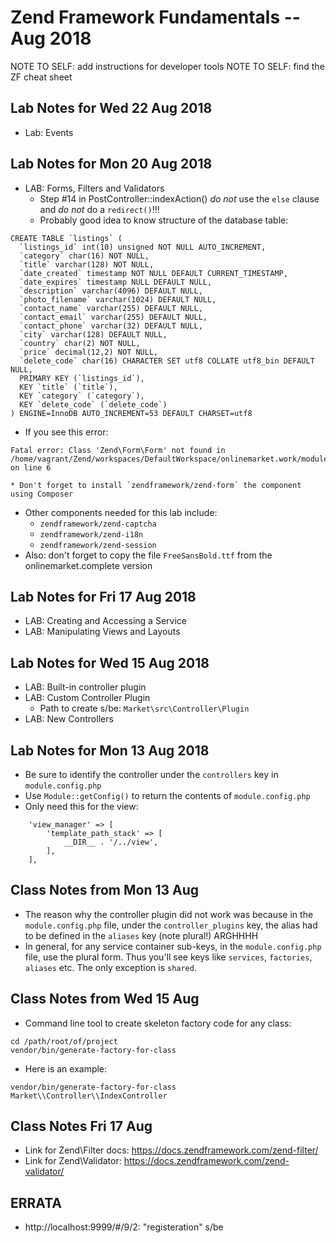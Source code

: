 # Zend Framework Fundamentals -- Aug 2018

NOTE TO SELF: add instructions for developer tools
NOTE TO SELF: find the ZF cheat sheet

## Lab Notes for Wed 22 Aug 2018
* Lab: Events

## Lab Notes for Mon 20 Aug 2018
* LAB: Forms, Filters and Validators
  * Step #14 in PostController::indexAction() *do not* use the `else` clause and *do not* do a 	`redirect()`!!!
  * Probably good idea to know structure of the database table:
```
CREATE TABLE `listings` (
  `listings_id` int(10) unsigned NOT NULL AUTO_INCREMENT,
  `category` char(16) NOT NULL,
  `title` varchar(128) NOT NULL,
  `date_created` timestamp NOT NULL DEFAULT CURRENT_TIMESTAMP,
  `date_expires` timestamp NULL DEFAULT NULL,
  `description` varchar(4096) DEFAULT NULL,
  `photo_filename` varchar(1024) DEFAULT NULL,
  `contact_name` varchar(255) DEFAULT NULL,
  `contact_email` varchar(255) DEFAULT NULL,
  `contact_phone` varchar(32) DEFAULT NULL,
  `city` varchar(128) DEFAULT NULL,
  `country` char(2) NOT NULL,
  `price` decimal(12,2) NOT NULL,
  `delete_code` char(16) CHARACTER SET utf8 COLLATE utf8_bin DEFAULT NULL,
  PRIMARY KEY (`listings_id`),
  KEY `title` (`title`),
  KEY `category` (`category`),
  KEY `delete_code` (`delete_code`)
) ENGINE=InnoDB AUTO_INCREMENT=53 DEFAULT CHARSET=utf8
```
  * If you see this error:
```
Fatal error: Class 'Zend\Form\Form' not found in /home/vagrant/Zend/workspaces/DefaultWorkspace/onlinemarket.work/module/Market/src/Form/PostForm.php on line 6
```
    * Don't forget to install `zendframework/zend-form` the component using Composer
  * Other components needed for this lab include:
    * `zendframework/zend-captcha`
    * `zendframework/zend-i18n`
    * `zendframework/zend-session`
  * Also: don't forget to copy the file `FreeSansBold.ttf` from the onlinemarket.complete version
    
## Lab Notes for Fri 17 Aug 2018
* LAB: Creating and Accessing a Service
* LAB: Manipulating Views and Layouts

## Lab Notes for Wed 15 Aug 2018
* LAB: Built-in controller plugin
* LAB: Custom Controller Plugin
  * Path to create s/be: `Market\src\Controller\Plugin`
* LAB: New Controllers

## Lab Notes for Mon 13 Aug 2018
* Be sure to identify the controller under the `controllers` key in `module.config.php`
* Use `Module::getConfig()` to return the contents of `module.config.php`
* Only need this for the view:
```
    'view_manager' => [
        'template_path_stack' => [
            __DIR__ . '/../view',
        ],
    ],
```

## Class Notes from Mon 13 Aug
* The reason why the controller plugin did not work was because in the `module.config.php` file, under the `controller_plugins` key, the alias had to be defined in the `aliases` key (note plural!)  ARGHHHH
* In general, for any service container sub-keys, in the  `module.config.php` file, use the plural form.  Thus you'll see keys like `services`, `factories`, `aliases` etc.  The only exception is `shared`.

## Class Notes from Wed 15 Aug
* Command line tool to create skeleton factory code for any class:
```
cd /path/root/of/project
vendor/bin/generate-factory-for-class
```
* Here is an example:
```
vendor/bin/generate-factory-for-class Market\\Controller\\IndexController
```

## Class Notes Fri 17 Aug
* Link for Zend\Filter docs: https://docs.zendframework.com/zend-filter/
* Link for Zend\Validator: https://docs.zendframework.com/zend-validator/

## ERRATA
* http://localhost:9999/#/9/2: "registeration" s/be
